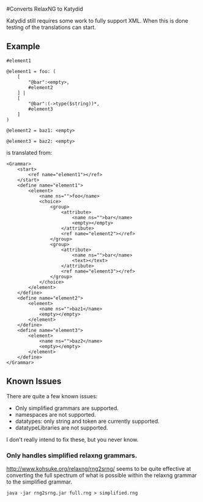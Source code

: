 #Converts RelaxNG to Katydid

Katydid still requires some work to fully support XML.
When this is done testing of the translations can start.

## Example

```
#element1

@element1 = foo: (
    [
        "@bar":<empty>,
        #element2
    ] |
    [
        "@bar":(->type($string))*,
        #element3
    ]
)

@element2 = baz1: <empty>

@element3 = baz2: <empty>
```

is translated from:

```
<Grammar>
    <start>
        <ref name="element1"></ref>
    </start>
    <define name="element1">
        <element>
            <name ns="">foo</name>
            <choice>
                <group>
                    <attribute>
                        <name ns="">bar</name>
                        <empty></empty>
                    </attribute>
                    <ref name="element2"></ref>
                </group>
                <group>
                    <attribute>
                        <name ns="">bar</name>
                        <text></text>
                    </attribute>
                    <ref name="element3"></ref>
                </group>
            </choice>
        </element>
    </define>
    <define name="element2">
        <element>
            <name ns="">baz1</name>
            <empty></empty>
        </element>
    </define>
    <define name="element3">
        <element>
            <name ns="">baz2</name>
            <empty></empty>
        </element>
    </define>
</Grammar>
```

## Known Issues

There are quite a few known issues:
  - Only simplified grammars are supported.
  - namespaces are not supported.
  - datatypes: only string and token are currently supported.
  - datatypeLibraries are not supported.

I don't really intend to fix these, but you never know.

### Only handles simplified relaxng grammars.

http://www.kohsuke.org/relaxng/rng2srng/ seems to be quite effective at converting the full spectrum of what is possible within the relaxng grammar to the simplified grammar.

```
java -jar rng2srng.jar full.rng > simplified.rng
```

